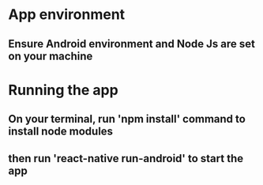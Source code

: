<!-- BEFORE INSTALATION -->
# App environment
## Ensure Android environment and Node Js are set on your machine

# Running the app
## On your terminal, run 'npm install' command to install node modules

## then run 'react-native run-android' to start the app
